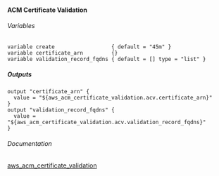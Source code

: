####  ACM Certificate Validation

###### Variables
```
variable create                  { default = "45m" }
variable certificate_arn         {}
variable validation_record_fqdns { default = [] type = "list" }
```

##### Outputs
```
output "certificate_arn" {
  value = "${aws_acm_certificate_validation.acv.certificate_arn}"
}
output "validation_record_fqdns" {
  value = "${aws_acm_certificate_validation.acv.validation_record_fqdns}"
}
```

###### Documentation
[aws_acm_certificate_validation](https://www.terraform.io/docs/providers/aws/r/acm_certificate_validation.html)
